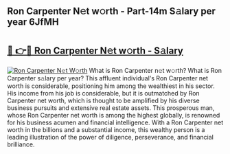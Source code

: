 ## Ron Carpenter N𝚎t w𝚘rth - Part-14m S𝚊lary per year 6JfMH

# <h2><a href="http://gc0k8xz.nevu.top/?p=Ron+Carpenter">🔗 👉🔴 Ron Carpenter N𝚎t w𝚘rth - S𝚊lary</a></h2>

[![Ron Carpenter N𝚎t W𝚘rth](https://i.imgur.com/Oavwk0R.jpeg)](http://gc0k8xz.nevu.top/?p=Ron+Carpenter)
What is Ron Carpenter n𝚎t w𝚘rth? What is Ron Carpenter s𝚊lary per year?
This affluent individual's Ron Carpenter net worth is considerable, positioning him among the wealthiest in his sector. His income from his job is considerable, but it is outmatched by Ron Carpenter net worth, which is thought to be amplified by his diverse business pursuits and extensive real estate assets. This prosperous man, whose Ron Carpenter net worth is among the highest globally, is renowned for his business acumen and financial intelligence. With a Ron Carpenter net worth in the billions and a substantial income, this wealthy person is a leading illustration of the power of diligence, perseverance, and financial brilliance.
